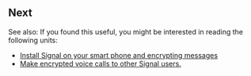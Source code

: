 ## Next

See also:
If you found this useful, you might be interested in reading the following units:
 - [Install Signal on your smart phone and encrypting messages](topics/tool-2-signal/0-getting-started/4-howto-install.md)
 - [Make encrypted voice calls to other Signal users.](topics/tool-2-signal/2-voice/1-intro.md)

